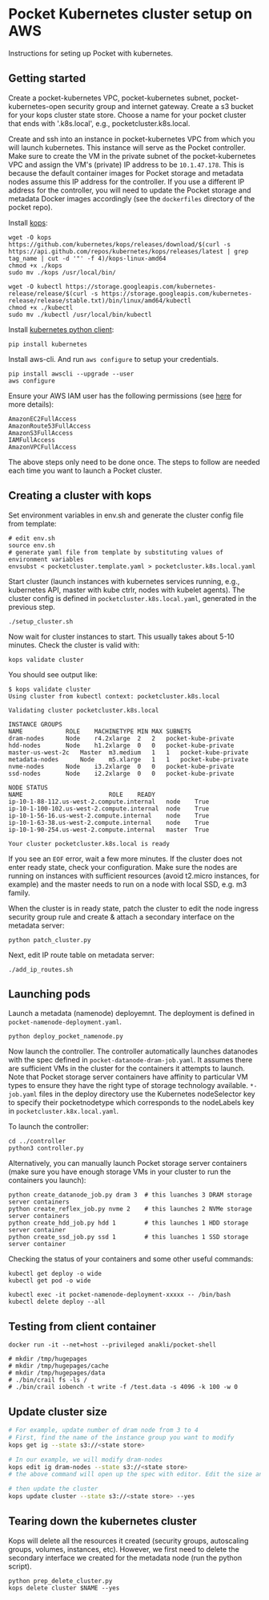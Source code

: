 # Pocket Kubernetes cluster setup on AWS

Instructions for seting up Pocket with kubernetes.

## Getting started

Create a pocket-kubernetes VPC, pocket-kubernetes subnet, pocket-kubernetes-open security group and internet gateway. 
Create a s3 bucket for your kops cluster state store. 
Choose a name for your pocket cluster that ends with '.k8s.local', e.g., pocketcluster.k8s.local.

Create and ssh into an instance in pocket-kubernetes VPC from which you will launch kubernetes. This instance will serve as the Pocket controller. Make sure to create the VM in the private subnet of the pocket-kubernetes VPC and assign the VM's (private) IP address to be `10.1.47.178`. This is because the default container images for Pocket storage and metadata nodes assume this IP address for the controller. If you use a different IP address for the controller, you will need to update the Pocket storage and metadata Docker images accordingly (see the `dockerfiles` directory of the pocket repo).

Install [kops](https://github.com/kubernetes/kops):

```
wget -O kops https://github.com/kubernetes/kops/releases/download/$(curl -s https://api.github.com/repos/kubernetes/kops/releases/latest | grep tag_name | cut -d '"' -f 4)/kops-linux-amd64
chmod +x ./kops
sudo mv ./kops /usr/local/bin/

wget -O kubectl https://storage.googleapis.com/kubernetes-release/release/$(curl -s https://storage.googleapis.com/kubernetes-release/release/stable.txt)/bin/linux/amd64/kubectl
chmod +x ./kubectl
sudo mv ./kubectl /usr/local/bin/kubectl

```

Install [kubernetes python client](https://github.com/kubernetes-client/python): 

```
pip install kubernetes
```

Install aws-cli. And run `aws configure` to setup your credentials.

```
pip install awscli --upgrade --user
aws configure
```

Ensure your AWS IAM user has the following permissions (see [here](https://github.com/kubernetes/kops/blob/master/docs/aws.md) for more details):

```
AmazonEC2FullAccess
AmazonRoute53FullAccess
AmazonS3FullAccess
IAMFullAccess
AmazonVPCFullAccess
```

The above steps only need to be done once. The steps to follow are needed each time you want to launch a Pocket cluster.

## Creating a cluster with kops

Set environment variables in env.sh and generate the cluster config file from template:

```
# edit env.sh 
source env.sh
# generate yaml file from template by substituting values of environment variables
envsubst < pocketcluster.template.yaml > pocketcluster.k8s.local.yaml
```

Start cluster (launch instances with kubernetes services running, e.g., kubernetes API, master with kube ctrlr, nodes with kubelet agents). 
The cluster config is defined in `pocketcluster.k8s.local.yaml`, generated in the previous step.

```
./setup_cluster.sh
```

Now wait for cluster instances to start. This usually takes about 5-10 minutes. Check the cluster is valid with:

```
kops validate cluster
```

You should see output like:
```
$ kops validate cluster
Using cluster from kubectl context: pocketcluster.k8s.local

Validating cluster pocketcluster.k8s.local

INSTANCE GROUPS
NAME			ROLE	MACHINETYPE	MIN	MAX	SUBNETS
dram-nodes		Node	r4.2xlarge	2	2	pocket-kube-private
hdd-nodes		Node	h1.2xlarge	0	0	pocket-kube-private
master-us-west-2c	Master	m3.medium	1	1	pocket-kube-private
metadata-nodes		Node	m5.xlarge	1	1	pocket-kube-private
nvme-nodes		Node	i3.2xlarge	0	0	pocket-kube-private
ssd-nodes		Node	i2.2xlarge	0	0	pocket-kube-private

NODE STATUS
NAME						ROLE	READY
ip-10-1-88-112.us-west-2.compute.internal	node	True
ip-10-1-100-102.us-west-2.compute.internal	node	True
ip-10-1-56-16.us-west-2.compute.internal	node	True
ip-10-1-63-38.us-west-2.compute.internal	node	True
ip-10-1-90-254.us-west-2.compute.internal	master	True

Your cluster pocketcluster.k8s.local is ready
```


If you see an `EOF` error, wait a few more minutes. If the cluster does not enter ready state, check your configuration. Make sure the nodes are running on instances with sufficient resources (avoid t2.micro instances, for example) and the master needs to run on a node with local SSD, e.g. m3 family.

When the cluster is in ready state, patch the cluster to edit the node ingress security group rule and create & attach a secondary interface on the metadata server: 

```
python patch_cluster.py
```

Next, edit IP route table on metadata server:

```
./add_ip_routes.sh
```


## Launching pods

Launch a metadata (namenode) deployemnt. The deployment is defined in `pocket-namenode-deployment.yaml`.

```
python deploy_pocket_namenode.py
```

Now launch the controller. The controller automatically launches datanodes with the spec defined in `pocket-datanode-dram-job.yaml`. It assumes there are sufficient VMs in the cluster for the containers it attempts to launch. Note that Pocket storage server containers have affinity to particular VM types to ensure they have the right type of storage technology available. `*-job.yaml` files in the deploy directory use the Kubernetes nodeSelector key to specify their pocketnodetype which corresponds to the nodeLabels key in `pocketcluster.k8x.local.yaml`.

To launch the controller:

```
cd ../controller
python3 controller.py
```

Alternatively, you can manually launch Pocket storage server containers (make sure you have enough storage VMs in your cluster to run the containers you launch):

```
python create_datanode_job.py dram 3  # this luanches 3 DRAM storage server containers
python create_reflex_job.py nvme 2    # this launches 2 NVMe storage server containers
python create_hdd_job.py hdd 1        # this launches 1 HDD storage server container
python create_ssd_job.py ssd 1	      # this luanches 1 SSD storage server container
```

Checking the status of your containers and some other useful commands:

```
kubectl get deploy -o wide
kubectl get pod -o wide

kubectl exec -it pocket-namenode-deployment-xxxxx -- /bin/bash
kubectl delete deploy --all
```

## Testing from client container

```
docker run -it --net=host --privileged anakli/pocket-shell

# mkdir /tmp/hugepages
# mkdir /tmp/hugepages/cache
# mkdir /tmp/hugepages/data
# ./bin/crail fs -ls /
# ./bin/crail iobench -t write -f /test.data -s 4096 -k 100 -w 0
```

## Update cluster size
```bash
# For example, update number of dram node from 3 to 4
# First, find the name of the instance group you want to modify
kops get ig --state s3://<state store>

# In our example, we will modify dram-nodes
kops edit ig dram-nodes --state s3://<state store>
# the above command will open up the spec with editor. Edit the size and save

# then update the cluster
kops update cluster --state s3://<state store> --yes
```

## Tearing down the kubernetes cluster

Kops will delete all the resources it created (security groups, autoscaling groups, volumes, instances, etc). However, we first need to delete the secondary interface we created for the metadata node (run the python script). 

```
python prep_delete_cluster.py
kops delete cluster $NAME --yes
```
